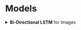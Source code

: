 # Models

<div style='width:1000px;margin:auto;'>

<details><summary><b>Bi-Directional LSTM</b> for Images</summary><p>
```
from keras.models import Model
from keras.layers import Input, LSTM, GRU, Bidirectional, GlobalMaxPooling1D, Lambda, Concatenate, Dense
import keras.backend as K
import numpy as np
import pandas as pd
import matplotlib.pyplot as plt

if len(K.tensorflow_backend._get_available_gpus()) > 0:
  from keras.layers import CuDNNLSTM as LSTM
  from keras.layers import CuDNNGRU as GRU


def get_mnist(limit=None):
  if not os.path.exists('../large_files'):
    print("You must create a folder called large_files adjacent to the class folder first.")
  if not os.path.exists('../large_files/train.csv'):
    print("Looks like you haven't downloaded the data or it's not in the right spot.")
    print("Please get train.csv from https://www.kaggle.com/c/digit-recognizer")
    print("and place it in the large_files folder.")

  print("Reading in and transforming data...")
  df = pd.read_csv('../large_files/train.csv')
  data = df.values
  np.random.shuffle(data)
  X = data[:, 1:].reshape(-1, 28, 28) / 255.0 # data is from 0..255
  Y = data[:, 0]
  if limit is not None:
    X, Y = X[:limit], Y[:limit]
  return X, Y




# get data
X, Y = get_mnist()

# config
D = 28
M = 15


# input is an image of size 28x28
input_ = Input(shape=(D, D))

# up-down
rnn1 = Bidirectional(LSTM(M, return_sequences=True))
x1 = rnn1(input_) # output is N x D x 2M
x1 = GlobalMaxPooling1D()(x1) # output is N x 2M

# left-right
rnn2 = Bidirectional(LSTM(M, return_sequences=True))

# custom layer
permutor = Lambda(lambda t: K.permute_dimensions(t, pattern=(0, 2, 1)))

x2 = permutor(input_)
x2 = rnn2(x2) # output is N x D x 2M
x2 = GlobalMaxPooling1D()(x2) # output is N x 2M

# put them together
concatenator = Concatenate(axis=1)
x = concatenator([x1, x2]) # output is N x 4M

# final dense layer
output = Dense(10, activation='softmax')(x)

model = Model(inputs=input_, outputs=output)

# testing
# o = model.predict(X)
# print("o.shape:", o.shape)

# compile
model.compile(
  loss='sparse_categorical_crossentropy',
  optimizer='adam',
  metrics=['accuracy']
)

# train
print('Training model...')
r = model.fit(X, Y, batch_size=32, epochs=10, validation_split=0.3)


# plot some data
plt.plot(r.history['loss'], label='loss')
plt.plot(r.history['val_loss'], label='val_loss')
plt.legend()
plt.show()

# accuracies
plt.plot(r.history['acc'], label='acc')
plt.plot(r.history['val_acc'], label='val_acc')
plt.legend()
plt.show()

```
</p></details>

<details><summary><b>Transfer Learning</b></summary>
<p><ul>
<li><p><a href="file:///media/mosaab/Volume/Courses/Computer%20Science/Advanced/Machine%20Learning/Udacity/Udacity%20-%20Deep%20Learning%20Nanodegree%20Program/Part%2003-Module%2001-Lesson%2002_Convolutional%20Neural%20Networks/25.%20Transfer%20Learning.html"><b>How to choose Transfer Learning Model</b></a> </p></li>

<li><p><a href="file:///media/mosaab/Volume/Courses/Computer%20Science/Advanced/Machine%20Learning/Udacity/Udacity%20-%20Deep%20Learning%20Nanodegree%20Program/Part%2003-Module%2001-Lesson%2002_Convolutional%20Neural%20Networks/26.%20Transfer%20Learning%20in%20Keras.html"><b>How to use Transfer Learning</b></a> </p></li>
	
<li><p><a href="https://github.com/alexisbcook/keras_transfer_cifar10/blob/master/Keras_Transfer_CIFAR10.ipynb"><b>1. Inception</b></a> </p></li></ul>

<details><summary><b>2. VGG16</b></summary><p>
<h4>1. Import VGG16</h4>
~~~python
from keras import applications

# This will load the whole VGG16 network, including the top Dense layers.
# Note: by specifying the shape of top layers, input tensor shape is forced
# to be (224, 224, 3), therefore you can use it only on 224x224 images.
vgg_model = applications.VGG16(weights='imagenet', include_top=True)

# If you are only interested in convolution filters. Note that by not
# specifying the shape of top layers, the input tensor shape is (None, None, 3),
# so you can use them for any size of images.
vgg_model = applications.VGG16(weights='imagenet', include_top=False)

# If you want to specify input tensor
from keras.layers import Input
input_tensor = Input(shape=(160, 160, 3))
vgg_model = applications.VGG16(weights='imagenet',
                               include_top=False,
                               input_tensor=input_tensor)

# To see the models' architecture and layer names, run the following
vgg_model.summary()
~~~

<h4>2. Create a new network with bottom layers taken from VGG</h4>
<p>Assume that for some specific task for images with the size (160, 160, 3), you want to use pre-trained bottom layers of VGG, up to layer with the name block2_pool.</p>
~~~python
vgg_model = applications.VGG16(weights='imagenet',
                               include_top=False,
                               input_shape=(160, 160, 3))

# Creating dictionary that maps layer names to the layers
layer_dict = dict([(layer.name, layer) for layer in vgg_model.layers])

# Getting output tensor of the last VGG layer that we want to include
x = layer_dict['block2_pool'].output

# Stacking a new simple convolutional network on top of it    
x = Conv2D(filters=64, kernel_size=(3, 3), activation='relu')(x)
x = MaxPooling2D(pool_size=(2, 2))(x)
x = Flatten()(x)
x = Dense(256, activation='relu')(x)
x = Dropout(0.5)(x)
x = Dense(10, activation='softmax')(x)

# Creating new model. Please note that this is NOT a Sequential() model.
from keras.models import Model
custom_model = Model(input=vgg_model.input, output=x)

# Make sure that the pre-trained bottom layers are not trainable
for layer in custom_model.layers[:7]:
    layer.trainable = False

# Do not forget to compile it
custom_model.compile(loss='categorical_crossentropy',
                     optimizer='rmsprop',
                     metrics=['accuracy'])
~~~
</p></details>

<p>After taking only the convolution base (Top Layers), you have 2 options to proceed:</p>
<ul>
<li>Running the convolutional base over your dataset, recording its output to a
Numpy array on disk, and then using this data as input to a standalone, densely connected classifier similar to those you saw in part 1 of this book. This solution is fast and cheap to run, because it only requires running the convolutional base once for every input image, and the convolutional base is by far the most expensive part of the pipeline. But for the same reason, this technique won’t allow you to use data augmentation.</li><br>

<details><summary><b>Feature Extraction WITHOUT Data Augmentation</b></summary>
<h4>Fetch the pretrained model</h4>
```
# you can choose from [Xception, Inception V3, ResNet50, VGG16, VGG19, MobileNet, ...]
from tensorflow.keras.applications import VGG16

conv_base = VGG16(weights='imagenet',
				 include_top=False,
				 input_shape=(150, 150, 3))

# weights: specifies the weight checkpoint from which to initialize the model.
# include_top: refers to including (or not) the densely connected layers.
# input_shape: is the shape of the image tensor that you'll feed to the network.  --> This is purely OPTIONAL.
```
<h4>Extracting features using the pretrained convolutional base</h4>
```
import os
import numpy as np
from tensorflow.keras.preprocessing.image import ImageDataGenerator

base_dir = '/cats_and_dogs_small'
train_dir = os.path.join(base_dir, 'train')
valid_dir = os.path.join(base_dir, 'valid')
test_dri   = os.path.join(base_dir, 'test')

datagen = ImageDataGenerator(rescale=1./255)
batch_size = 20

def extract_features(directory, sample_count):
	# This is the final shape of the conv_base, you can check it by using
	# conv_base.summary()
	features = np.zeros(shape=(sample_count, 4, 4, 512))
	labels     = np.zeros(shape=(sample_count))
	generator = datagen.flow_from_directory(
						directory,
						target_size=(150, 150),
						batch_size=batch_size,
						class_mode='binary')
	i = 0
	for inputs_batch, labels_batch in generator:
		features_batch = conv_base.predict(inputs_batch)
		features[i*batch_size:(i+1)*batch_size] = features_batch
		labels[i*batch_size:(i+1)*batch_size] = labels_batch
		i += 1
		if i * batch_size >= sample_count:
			break
	return features, labels
	
# generate features for training, validation, and testing.
# 2000 is the number of training rows.
train_features, train_labels = extract_features(train_dir, 2000)
valid_features, valid_labels = extract_features(valid_dir, 1000)
test_features, test_labels    = extract_features(test_dir, 1000)
```

<h4>Change the shape, to feed it to Dense layers</h4>
```
train_features = np.reshape(train_features, (2000, 4*4*512))
valid_features = np.reshape(valid_features, (1000, 4*4*512))
test_features  = np.reshape(test_features, (1000, 4*4*512))
```

<h4>Create the Dense layers</h4>
```
from tensorflow.keras import models, layers, optimizers

mode = models.Sequential()
model.add(layers.Dense(256, activation='relu', input_dim=4*4*512))
model.add(layers.Dropout(0.5))
model.add(layers.Dense(1, activation='sigmoid'))

model.compile(optimizer=optimizers.RMSprop(lr=2e-5),
			loss='binary_crossentropy',
			metrics=['accuracy'])
			
history = model.fit(train_features, train_labels,
			      epochs=30,
			      batch_size=20,
			      validation_data=(valid_features, valid_labels))
# Training will be fast!
```
</details><br><br>
<li>Extending the model you have (conv_base) by adding Dense layers on top, and
running the whole thing end to end on the input data. This will allow you to use
data augmentation, because every input image goes through the convolutional
base every time it’s seen by the model. But for the same reason, this technique is
far more expensive than the first.</li><br>

<details><summary><b>Feature Extraction WITH Data Augmentation</b></summary>
<h4>Fetch the pretrained model</h4>
```
# you can choose from [Xception, Inception V3, ResNet50, VGG16, VGG19, MobileNet, ...]
from tensorflow.keras.applications import VGG16

conv_base = VGG16(weights='imagenet',
				 include_top=False,
				 input_shape=(150, 150, 3))

# weights: specifies the weight checkpoint from which to initialize the model.
# include_top: refers to including (or not) the densely connected layers.
# input_shape: is the shape of the image tensor that you'll feed to the network.  --> This is purely OPTIONAL.
```

<h4>Adding a densly connected classifier on top of convolutional base</h4>
```
from tensorflow.keras import models, layers.

model = models.Sequential()
model.add(conv_base)
model.add(layers.Flatten())
model.add(layers.Dense(254, activation='relu'))
model.add(layers.Dense(1, activation='sigmoid'))
```

<h4>Freeze the convoluational base's weights</h4>
```
print(f"~> Number of trainable weights before freezing conv base: {len(model.trainable_weights}"))

conv_base.trainable = False

print(f"~> Number of trainable weights After freezing conv base: {len(model.trainable_weights}"))
```

<h4>Data Augmenation</h4>
```
from tensorflow.keras.preprocessing.image import ImageDataGenerator
from tensorflow.keras import optimizers

train_datagen = ImageDataGenerator(
					rescale=1./255,
					rotation_range=40,
					width_shift_range=.2,
					height_shift_range=.2,
					shear_range=.2,
					zoom_range=.2,
					horizontal_flip=True,
					fill_mode='nearest')
					
test_datagen = ImageDataGenerator(rescale=1./255)

train_generator = train_datagen.flow_from_directory(
					train_dir,
					target_size=(150, 150),
					batch_size=20,
					class_model='binary')
					
valid_generator = test_datagen.flow_from_directory(
					valid_dir,
					target_size=(150, 150),
					batch_size=20,
					class_mode='binary')
					
model.compile(loss='binary_crossentropy',
			optimizer=optimizers.RMSprop(lr=2-e5),
			metrics=['accuracy'])
			
history = model.fit_generator(
				train_generator,
				steps_per_epoch=100,
				epochs=30,
				validation_data=validation_generator,
				validation_steps=50)
```
</p></details></ul>
<details><summary><b>Fine-Tunning</b> a Transfer learning mode</summary>
<ol><li>Add your custom network on top of an already-trained base network</li>
<li>Freeze the base network.</li>
<li>Train the part you added. (Dense Layers)</li>
<li>Unfreeze some layers in the base network.</li>
<li>Jointly train both these layers and the part you added.</li></ol>

<h4>Freezing all layers up to a specific point</h4>
```
# to know the name of the layers, do the following.
conv_base.summary()

conv_base.trainable = True

set_trainable = False
for layer in conv_base.layers:
	if layer.name == 'block5_conv1':
		set_trainable = True
	if set_trainable:
		layer.trainable = True
	else:
		layer.trainable = False
```

<h4>Fine-tuning the model</h4>
```
# Make sure to use a small learning rate, to avoid changing the weight too much.
model.compile(loss='binary_crossentropy',
			optimizer=optimizers.RMSprop(lr=1e-5),
			metrics=['accuracy'])
			
history = model.fit_generator(
				train_generator,
				steps_per_epoch=100,
				epochs=100,
				validation_data=validation_generator,
				validation_steps=50)
```

<h4>Test the model</h4>
```
test_generator = test_datagen.flow_from_directory(
					test_dir,
					target_size=(150, 150),
					batch_size=20,
					class_mode='binary')
					
test_loss, test_acc = model.evaluate_generator(test_generator, steps=50)
print(f"test acc: {test_acc}")
```
</p></details>
</p></details>

<a href="./notebooks/deepdream.html" style="color:#333;font-size:17px;font-weight:bold;padding:15px">DeepDream</a>
</div>
